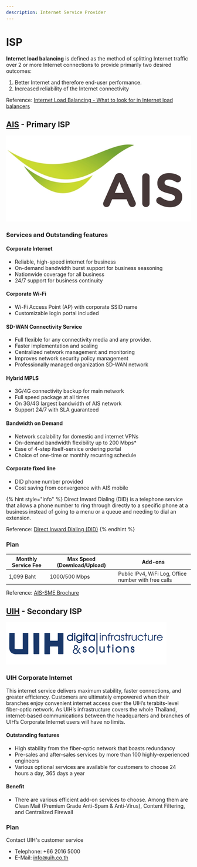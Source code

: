 ```yaml
---
description: Internet Service Provider
---
```


# ISP

**Internet load balancing** is defined as the method of splitting Internet traffic over 2 or more Internet connections to provide primarily two desired outcomes:

1. Better Internet and therefore end-user performance.
2. Increased reliability of the Internet connectivity

Reference: [Internet Load Balancing - What to look for in Internet load balancers](https://www.mushroomnetworks.com/blog/internet-load-balancing-what-to-look-for-in-internet-load-balancers/)

## [AIS](https://business.ais.co.th/pdf/AISCatalog2021.pdf) - Primary ISP

![](../../.gitbook/assets/AIS-Logo-Online.jpg)

### Services and Outstanding features

#### Corporate Internet

* Reliable, high-speed internet for business
* On-demand bandwidth burst support for business seasoning&#x20;
* Nationwide coverage for all business
* 24/7 support for business continuity&#x20;

#### Corporate Wi-Fi

* Wi-Fi Access Point (AP) with corporate SSID name
* Customizable login portal included

#### SD-WAN Connectivity Service

* Full flexible for any connectivity media and any provider.
* Faster implementation and scaling
* Centralized network management and monitoring
* Improves network security policy management
* Professionally managed organization SD-WAN network

#### Hybrid MPLS

* 3G/4G connectivity backup for main network
* Full speed package at all times
* On 3G/4G largest bandwidth of AIS network
* Support 24/7 with SLA guaranteed

#### Bandwidth on Demand

* Network scalability for domestic and internet VPNs
* On-demand bandwidth flexibility up to 200 Mbps\*
* Ease of 4-step itself-service ordering portal
* Choice of one-time or monthly recurring schedule

#### Corporate fixed line

* DID phone number provided
* Cost saving from convergence with AIS mobile

{% hint style="info" %}
Direct Inward Dialing (DID) is a telephone service that allows a phone number to ring through directly to a specific phone at a business instead of going to a menu or a queue and needing to dial an extension.

Reference: [Direct Inward Dialing (DID)](https://www.twilio.com/docs/glossary/what-direct-inward-dialing-did)
{% endhint %}

### Plan

| Monthly Service Fee | Max Speed (Download/Upload) | Add-ons                                              |
| ------------------- | --------------------------- | ---------------------------------------------------- |
| 1,099 Baht          | 1000/500 Mbps               | Public IPv4, WiFi Log, Office number with free calls |

Reference: [AIS-SME Brochure](https://business.ais.co.th/sme/download/SME2022.pdf)

## [UIH](https://www.uih.co.th/en/internet-solutions-vas/internet-solution/corporate-internet) - Secondary ISP

![](../../.gitbook/assets/download.png)

### UIH Corporate Internet

This internet service delivers maximum stability, faster connections, and greater efficiency. Customers are ultimately empowered when their branches enjoy convenient internet access over the UIH’s terabits-level fiber-optic network. As UIH’s infrastructure covers the whole Thailand, internet-based communications between the headquarters and branches of UIH’s Corporate Internet users will have no limits.

#### Outstanding features

* High stability from the fiber-optic network that boasts redundancy&#x20;
* Pre-sales and after-sales services by more than 100 highly-experienced engineers&#x20;
* Various optional services are available for customers to choose 24 hours a day, 365 days a year

#### Benefit

* There are various efficient add-on services to choose. Among them are Clean Mail (Premium Grade Anti-Spam & Anti-Virus), Content Filtering, and Centralized Firewall

### Plan

Contact UIH's customer service

* Telephone: +66 2016 5000
* E-Mail: info@uih.co.th
